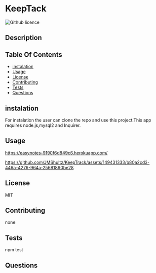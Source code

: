# KeepTack
 ![Github licence](http://img.shields.io/badge/license-MIT-blue.svg)
  ## Description
  

  ## Table Of Contents
  * [instalation](#instalation)
  * [Usage](#Usage)
  * [License](#License)
  * [Contributing](#Contributing)
  * [Tests](#Tests)
  * [Questions](#Questions)

  ## instalation
  For instalation the user can clone the repo and use this project.This app requires node.js,mysql2 and Inquirer.
  
  
  ## Usage
  https://easynotes-9190f6d849c6.herokuapp.com/
  

https://github.com/JMShultz/KeepTrack/assets/149431333/b80a2cd3-446a-4276-964a-25681890be28


  
  ## License
  MIT
  
  ## Contributing
  none
  
  
  ## Tests
  npm test
  
  ## Questions
  
  
    
